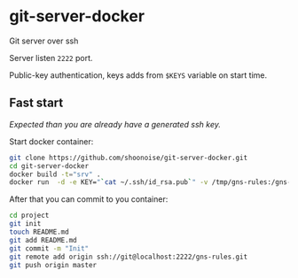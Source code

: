 git-server-docker
=================

Git server over ssh

Server listen `2222` port.

Public-key authentication, keys adds from `$KEYS` variable on start time.

Fast start
-------

*Expected than you are already have a generated ssh key.*

Start docker container:
```bash
git clone https://github.com/shoonoise/git-server-docker.git
cd git-server-docker
docker build -t="srv" .
docker run  -d -e KEY="`cat ~/.ssh/id_rsa.pub`" -v /tmp/gns-rules:/gns-rules:rw -p 2222:2222 git-srv
```

After that you can commit to you container:

```bash
cd project
git init
touch README.md
git add README.md
git commit -m "Init"
git remote add origin ssh://git@localhost:2222/gns-rules.git
git push origin master
```
